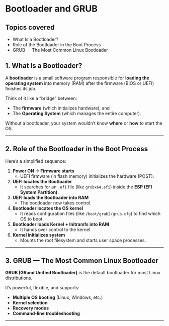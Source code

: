 #  Bootloader and GRUB

## Topics covered
- What Is a Bootloader?
- Role of the Bootloader in the Boot Process
- GRUB — The Most Common Linux Bootloader


## 1. What Is a Bootloader?

A **bootloader** is a small software program responsible for **loading the operating system** into memory (RAM) after the firmware (BIOS or UEFI) finishes its job.

 Think of it like a “bridge” between:
- The **firmware** (which initializes hardware), and  
- The **Operating System** (which manages the entire computer).

Without a bootloader, your system wouldn’t know **where** or **how** to start the OS.

---

## 2. Role of the Bootloader in the Boot Process

Here’s a simplified sequence:

1. **Power ON → Firmware starts**
   - UEFI firmware (in flash memory) initializes the hardware (POST).
2. **UEFI locates the Bootloader**
   - It searches for an `.efi` file (like `grubx64.efi`) inside the **ESP (EFI System Partition)**.
3. **UEFI loads the Bootloader into RAM**
   - The bootloader now takes control.
4. **Bootloader locates the OS kernel**
   - It reads configuration files (like `/boot/grub2/grub.cfg`) to find which OS to boot.
5. **Bootloader loads Kernel + Initramfs into RAM**
   - It hands over control to the kernel.
6. **Kernel initializes system**
   - Mounts the root filesystem and starts user space processes.

---

## 3. GRUB — The Most Common Linux Bootloader

**GRUB (GRand Unified Bootloader)** is the default bootloader for most Linux distributions.

It’s powerful, flexible, and supports:
- **Multiple OS booting** (Linux, Windows, etc.)
- **Kernel selection**
- **Recovery modes**
- **Command-line troubleshooting**

---




